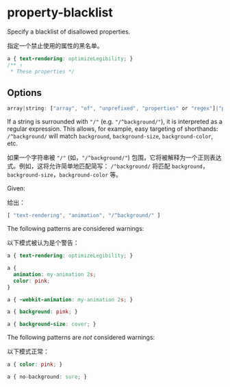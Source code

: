 # property-blacklist

Specify a blacklist of disallowed properties.

指定一个禁止使用的属性的黑名单。

```css
a { text-rendering: optimizeLegibility; }
/** ↑
 * These properties */
```

## Options

```js
array|string: ["array", "of", "unprefixed", "properties" or "regex"]|"property"|"/regex/"
```

If a string is surrounded with `"/"` (e.g. `"/^background/"`), it is interpreted as a regular expression. This allows, for example, easy targeting of shorthands: `/^background/` will match `background`, `background-size`, `background-color`, etc.

如果一个字符串被 `"/"` (如，`"/^background/"`) 包围，它将被解释为一个正则表达式。例如，这将允许简单地匹配简写： `/^background/` 将匹配 `background`，`background-size`，`background-color` 等。

Given:

给出：

```js
[ "text-rendering", "animation", "/^background/" ]
```

The following patterns are considered warnings:

以下模式被认为是个警告：

```css
a { text-rendering: optimizeLegibility; }
```

```css
a {
  animation: my-animation 2s;
  color: pink;
}
```

```css
a { -webkit-animation: my-animation 2s; }
```

```css
a { background: pink; }
```

```css
a { background-size: cover; }
```

The following patterns are *not* considered warnings:

以下模式正常：

```css
a { color: pink; }
```

```css
a { no-background: sure; }
```
